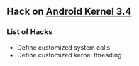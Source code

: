 ## Hack on [Android Kernel 3.4](http://androidxref.com/kernel_3.4/)

### List of Hacks

- Define customized system calls
- Define customized kernel threading
